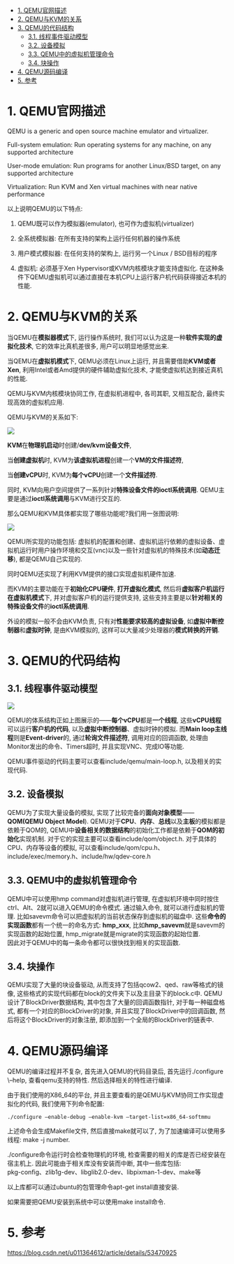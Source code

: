 
<!-- @import "[TOC]" {cmd="toc" depthFrom=1 depthTo=6 orderedList=false} -->

<!-- code_chunk_output -->

- [1. QEMU官网描述](#1-qemu官网描述)
- [2. QEMU与KVM的关系](#2-qemu与kvm的关系)
- [3. QEMU的代码结构](#3-qemu的代码结构)
  - [3.1. 线程事件驱动模型](#31-线程事件驱动模型)
  - [3.2. 设备模拟](#32-设备模拟)
  - [3.3. QEMU中的虚拟机管理命令](#33-qemu中的虚拟机管理命令)
  - [3.4. 块操作](#34-块操作)
- [4. QEMU源码编译](#4-qemu源码编译)
- [5. 参考](#5-参考)

<!-- /code_chunk_output -->

# 1. QEMU官网描述

QEMU is a generic and open source machine emulator and virtualizer.

Full-system emulation: Run operating systems for any machine, on any supported architecture

User-mode emulation: Run programs for another Linux/BSD target, on any supported architecture

Virtualization: Run KVM and Xen virtual machines with near native performance

以上说明QEMU的以下特点:

1. QEMU既可以作为模拟器(emulator), 也可作为虚拟机(virtualizer)

2. 全系统模拟器: 在所有支持的架构上运行任何机器的操作系统

3. 用户模式模拟器: 在任何支持的架构上, 运行另一个Linux / BSD目标的程序

4. 虚拟机: 必须基于Xen Hypervisor或KVM内核模块才能支持虚拟化. 在这种条件下QEMU虚拟机可以通过直接在本机CPU上运行客户机代码获得接近本机的性能. 

# 2. QEMU与KVM的关系

当QEMU在**模拟器模式**下, 运行操作系统时, 我们可以认为这是一种**软件实现的虚拟化技术**, 它的效率比真机差很多, 用户可以明显地感觉出来. 

当QEMU在**虚拟机模式**下, QEMU必须在Linux上运行, 并且需要借助**KVM或者Xen**, 利用Intel或者Amd提供的硬件辅助虚拟化技术, 才能使虚拟机达到接近真机的性能. 

QEMU与KVM内核模块协同工作, 在虚拟机进程中, 各司其职, 又相互配合, 最终实现高效的虚拟机应用. 

QEMU与KVM的关系如下: 

![](./images/2019-06-03-10-02-47.png)

**KVM**在**物理机启动**时创建/**dev/kvm设备文件**, 

当**创建虚拟机**时, KVM为**该虚拟机进程**创建一个**VM的文件描述符**, 

当**创建vCPU**时, KVM为**每个vCPU**创建一个**文件描述符**. 

同时, KVM向用户空间提供了一系列针对**特殊设备文件的ioctl系统调用**. QEMU主要是通过**ioctl系统调用**与KVM进行交互的. 

那么QEMU和KVM具体都实现了哪些功能呢?我们用一张图说明: 

![](./images/2019-06-03-10-18-43.png)

QEMU所实现的功能包括: 虚拟机的配置和创建、虚拟机运行依赖的虚拟设备、虚拟机运行时用户操作环境和交互(vnc)以及一些针对虚拟机的特殊技术(如**动态迁移**), 都是QEMU自己实现的. 

同时QEMU还实现了利用KVM提供的接口实现虚拟机硬件加速.  

而KVM的主要功能在于**初始化CPU硬件**, **打开虚拟化模式**, 然后将**虚拟客户机运行在虚拟机模式**下, 并对虚拟客户机的运行提供支持, 这些支持主要是以**针对相关的特殊设备文件**的**ioctl系统调用**. 

外设的模拟一般不会由KVM负责, 只有对**性能要求较高的虚拟设备**, 如**虚拟中断控制器**和**虚拟时钟**, 是由KVM模拟的, 这样可以大量减少处理器的**模式转换的开销**. 

# 3. QEMU的代码结构

## 3.1. 线程事件驱动模型

![](./images/2019-06-04-09-00-41.png)

QEMU的体系结构正如上图展示的——**每个vCPU**都是**一个线程**, 这些**vCPU线程**可以运行**客户机的代码**, 以及**虚拟中断控制器**、虚拟时钟的模拟. 而**Main loop主线程**则是**Event\-driver**的, 通过**轮询文件描述符**, 调用对应的回调函数, 处理由Monitor发出的命令、Timers超时, 并且实现VNC、完成IO等功能.  

QEMU事件驱动的代码主要可以查看include/qemu/main\-loop.h, 以及相关的实现代码. 

## 3.2. 设备模拟

QEMU为了实现大量设备的模拟, 实现了比较完备的**面向对象模型**——**QOM(QEMU Object Model**). QEMU对于**CPU**、**内存**、**总线**以及**主板**的模拟都是依赖于QOM的, QEMU中**设备相关的数据结构**的初始化工作都是依赖于**QOM的初始化**实现机制. 对于它的实现主要可以查看include/qom/object.h. 对于具体的CPU、内存等设备的模拟, 可以查看include/qom/cpu.h、include/exec/memory.h、include/hw/qdev\-core.h

## 3.3. QEMU中的虚拟机管理命令

QEMU中可以使用hmp command对虚拟机进行管理, 在虚拟机环境中同时按住ctrl、Alt、2就可以进入QEMU的命令模式. 通过输入命令, 就可以进行虚拟机的管理. 比如savevm命令可以把虚拟机的当前状态保存到虚拟机的磁盘中. 这些**命令的实现函数**都有一个统一的命名方式: **hmp\_xxx**, 比如**hmp\_savevm**就是savevm的实现函数的起始位置, hmp\_migrate就是migrate的实现函数的起始位置.  
因此对于QEMU中的每一条命令都可以很快找到相关的实现函数. 

## 3.4. 块操作

QEMU实现了大量的块设备驱动, 从而支持了包括qcow2、qed、raw等格式的镜像, 这些格式的实现代码都在block的文件夹下以及主目录下的block.c中. QEMU设计了BlockDriver数据结构, 其中包含了大量的回调函数指针, 对于每一种磁盘格式, 都有一个对应的BlockDriver的对象, 并且实现了BlockDriver中的回调函数, 然后将这个BlockDriver的对象注册, 即添加到一个全局的BlockDriver的链表中. 

# 4. QEMU源码编译

QEMU的编译过程并不复杂, 首先进入QEMU的代码目录后, 首先运行./configure \–help, 查看qemu支持的特性. 然后选择相关的特性进行编译.  

由于我们使用的X86_64的平台, 并且主要查看的是QEMU与KVM协同工作实现虚拟化的代码, 我们使用下列命令配置:  

```
./configure –enable-debug –enable-kvm –target-list=x86_64-softmmu 
```

上述命令会生成Makefile文件, 然后直接make就可以了, 为了加速编译可以使用多线程: make -j number. 

./configure命令运行时会检查物理机的环境, 检查需要的相关的库是否已经安装在宿主机上. 因此可能由于相关库没有安装而中断, 其中一些库包括:  
pkg\-config、zlib1g\-dev、libglib2.0\-dev、libpixman\-1\-dev、make等 

以上库都可以通过ubuntu的包管理命令apt\-get install直接安装. 

如果需要把QEMU安装到系统中可以使用make install命令. 

# 5. 参考

https://blog.csdn.net/u011364612/article/details/53470925